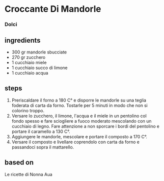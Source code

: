 



# Croccante Di Mandorle
  
### Dolci
## ingredients
  
* 300 gr mandorle sbucciate  
* 270 gr zucchero  
* 1 cucchiaio miele  
* 1 cucchiaio succo di limone  
* 1 cucchiaio acqua
## steps
  
1. Preriscaldare il forno a 180 C° e disporre le mandorle su una teglia foderata di carta da forno. Tostarle per 5 minuti in modo che non si colorino troppo.  
1. Versare lo zucchero, il limone, l'acqua e il miele in un pentolino col fondo spesso e fare sciogliere a fuoco moderato mescolando con un cucchiaio di legno. Fare attenzione a non sporcare i bordi del pentolino e portare il caramello a 130 C°.  
1. Aggiungere le mandorle, mescolare e portare il composto a 170 C°.  
1. Versare il composto e livellare coprendolo con carta da forno e passandoci sopra il mattarello.
## based on
  
Le ricette di Nonna Aua